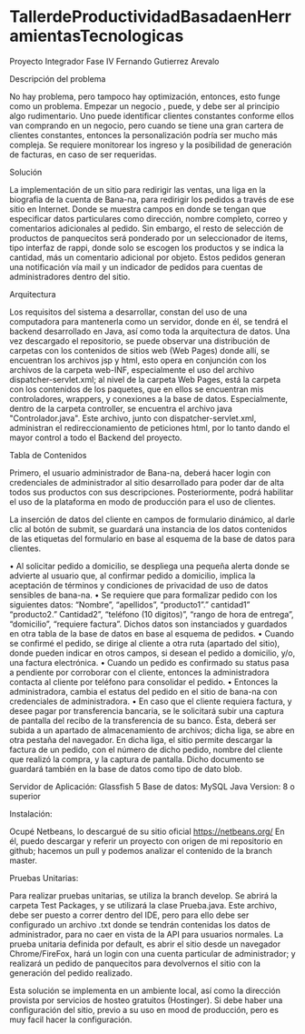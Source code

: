 # TallerdeProductividadBasadaenHerramientasTecnologicas
Proyecto Integrador Fase IV   Fernando Gutierrez Arevalo

Descripción del problema

No hay problema, pero tampoco hay optimización, entonces, esto funge como un problema. Empezar un negocio , puede, y debe ser al principio algo rudimentario. Uno puede identificar clientes constantes conforme ellos van comprando en un negocio, pero cuando se tiene una gran cartera de clientes constantes, entonces la personalización podría ser mucho más compleja. Se requiere monitorear los ingreso y la posibilidad de generación de facturas, en caso de ser requeridas.

Solución

La implementación de un sitio para redirigir las ventas, una liga en la biografia de la cuenta de Bana-na, para redirigir los pedidos a través de ese sitio en Internet. Donde se muestra campos en donde se tengan que especificar datos particulares como dirección, nombre completo, correo y comentarios adicionales al pedido. Sin embargo, el resto de selección de productos de panquecitos será ponderado por un seleccionador de items, tipo interfaz de rappi, donde solo se escogen los productos y se indica la cantidad, más un comentario adicional por objeto. Estos pedidos generan una notificación vía mail y un indicador de pedidos para cuentas de administradores dentro del sitio.

Arquitectura

Los requisitos del sistema a desarrollar, constan del uso de una computadora para mantenerla como un servidor, donde en él, se tendrá el backend desarrollado en Java, así como toda la arquitectura de datos. Una vez descargado el repositorio, se puede observar una distribución de carpetas con los contenidos de sitios web (Web Pages) donde allí, se encuentran los archivos jsp y html, esto opera en conjunción con los archivos de la carpeta web-INF, especialmente el uso del archivo dispatcher-servlet.xml; al nivel de la carpeta Web Pages, está la carpeta con los contenidos de los paquetes, que en ellos se encuentran mis controladores, wrappers, y conexiones a la base de datos. Especialmente, dentro de la carpeta controller, se encuentra el archivo java "Controlador.java". Este archivo, junto con dispatcher-servlet.xml, administran el redireccionamiento de peticiones html, por lo tanto dando el mayor control a todo el Backend del proyecto.

Tabla de Contenidos

Primero, el usuario administrador de Bana-na, deberá hacer login con credenciales de administrador al sitio desarrollado para poder dar de alta todos sus productos con sus descripciones. Posteriormente, podrá habilitar el uso de la plataforma en modo de producción para el uso de clientes.

La inserción de datos del cliente en campos de formulario dinámico, al darle clic al botón de submit, se guardará una instancia de los datos contenidos de las etiquetas del formulario en base al esquema de la base de datos para clientes.

• Al solicitar pedido a domicilio, se despliega una pequeña alerta donde se advierte al usuario que, al confirmar pedido a domicilio, implica la aceptación de términos y condiciones de privacidad de uso de datos sensibles de bana-na.
• Se requiere que para formalizar pedido con los siguientes datos:
“Nombre”, “apellidos”, “producto1”.” cantidad1” “producto2.” Cantidad2”, “teléfono (10 digitos)”, “rango de hora de entrega”, “domicilio”, “requiere factura”. Dichos datos son instanciados y guardados en otra tabla de la base de datos en base al esquema de pedidos.
• Cuando se confirmé el pedido, se dirige al cliente a otra ruta (apartado del sitio), donde pueden indicar en otros campos, si desean el pedido a domicilio, y/o, una factura electrónica.
• Cuando un pedido es confirmado su status pasa a pendiente por corroborar con el cliente, entonces la administradora contacta al cliente por teléfono para consolidar el pedido.
• Entonces la administradora, cambia el estatus del pedido en el sitio de bana-na con credenciales de administradora.
• En caso que el cliente requiera factura, y desee pagar por transferencia bancaria, se le solicitará subir una captura de pantalla del recibo de la transferencia de su banco. Ésta, deberá ser subida a un apartado de almacenamiento de archivos; dicha liga, se abre en otra pestaña del navegador. En dicha liga, el sitio permite descargar la factura de un pedido, con el número de dicho pedido, nombre del cliente que realizó la compra, y la captura de pantalla. Dicho documento se guardará también en la base de datos como tipo de dato blob.


Servidor de Aplicación: Glassfish 5
Base de datos: MySQL
Java Version: 8 o superior

Instalación:

Ocupé Netbeans, lo descargué de su sitio oficial https://netbeans.org/ 
En él, puedo descargar y referir un proyecto con origen de mi repositorio en github; hacemos un pull y podemos analizar el contenido de la branch master. 

Pruebas Unitarias:

Para realizar pruebas unitarias, se utiliza la branch develop. Se abrirá la carpeta Test Packages, y se utilizará la clase Prueba.java. Este archivo, debe ser puesto a correr dentro del IDE, pero para ello debe ser configurado un archivo .txt donde se tendrán contenidas los datos de administrador, para no caer en vista de la API para usuarios normales. La prueba unitaria definida por default, es abrir el sitio desde un navegador Chrome/FireFox, hará un login con una cuenta particular de administrador; y realizará un pedido de panquecitos para devolvernos el sitio con la generación del pedido realizado.

Esta solución se implementa en un ambiente local, así como la dirección provista por servicios de hosteo gratuitos (Hostinger).
Si debe haber una configuración del sitio, previo a su uso en mood de producción, pero es muy facil hacer la configuración.

